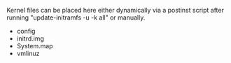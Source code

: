 Kernel files can be placed here either dynamically via a postinst script after running "update-initramfs -u -k all" or manually.  
- config  
- initrd.img  
- System.map  
- vmlinuz
